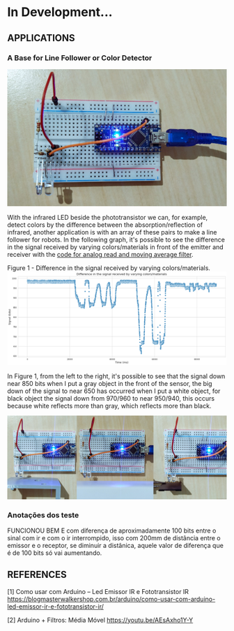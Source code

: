 # In Development...


## APPLICATIONS

### A Base for Line Follower or Color Detector

![Alt Text](./img/parallel.jpg)

With the infrared LED beside the phototransistor we can, for example, detect colors by the difference between the absorption/reflection of infrared, another application is with an array of these pairs to make a line follower for robots. In the following graph, it's possible to see the difference in the signal received by varying colors/materials in front of the emitter and receiver with the [code for analog read and moving average filter](./ir_filtered).

Figure 1 - Difference in the signal received by varying colors/materials.
![Figure 1 - Difference in the signal received by varying colors/materials](./data_samples/parallel_ir_filtered_graph.png)

In Figure 1, from the left to the right, it's possible to see that the signal down near 850 bits when I put a gray object in the front of the sensor, the big down of the signal to near 650 has occurred when I put a white object, for black object the signal down from 970/960 to near 950/940, this occurs because white reflects more than gray, which reflects more than black.

![](./img/parallel_all.jpg)


### Anotações dos teste


FUNCIONOU BEM E com diferença de aproximadamente 100 bits entre o sinal com ir e com o ir interrompido, isso com 200mm de distância entre o emissor e o receptor, se diminuir a distânica, aquele valor de diferença que é de 100 bits só vai aumentando.

## REFERENCES

[1] Como usar com Arduino – Led Emissor IR e Fototransistor IR <https://blogmasterwalkershop.com.br/arduino/como-usar-com-arduino-led-emissor-ir-e-fototransistor-ir/>

[2] Arduino + Filtros: Média Móvel <https://youtu.be/AEsAxho1Y-Y>